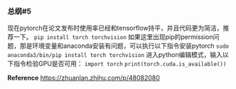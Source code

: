 ### 总纲#5

现在pytorch在论文发布时使用率已经和tensorflow持平，并且代码更为简洁，推荐一下。
`pip install torch torchvision`
如果这里出现pip的permission问题，那是环境变量和anaconda安装有问题，可以执行以下指令安装pytorch
`sudo anaconda3/bin/pip install torch torchvision`
进入python编辑模式，输入以下指令检验GPU是否可用：
`import torch`
`print(torch.cuda.is_available())`

**Reference**
https://zhuanlan.zhihu.com/p/48082080
